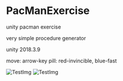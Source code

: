 # PacManExercise


unity pacman exercise

very simple procedure generator

unity 2018.3.9

move: arrow-key
pill: red-invincible, blue-fast

![TestImg](https://github.com/2C2C2C/2C2C2C.github.io/blob/master/TempImgs/OtherProjectPics/PacMan/pic001.png)
![TestImg](https://github.com/2C2C2C/2C2C2C.github.io/blob/master/TempImgs/OtherProjectPics/PacMan/pic002.png)
